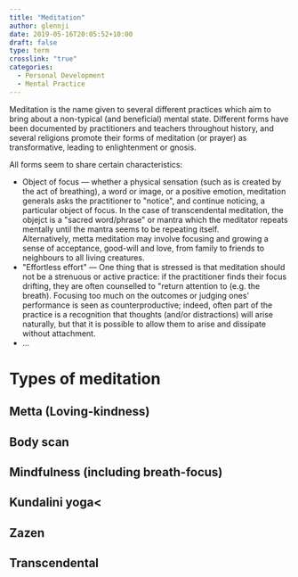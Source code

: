 ```yaml
---
title: "Meditation"
author: glennji
date: 2019-05-16T20:05:52+10:00
draft: false
type: term
crosslink: "true"
categories:
  - Personal Development
  - Mental Practice
---
```

Meditation is the name given to several different practices which aim to bring about a non-typical (and beneficial) mental state. Different forms have been documented by practitioners and teachers throughout history, and several religions promote their forms of meditation (or prayer) as transformative, leading to enlightenment or gnosis.

All forms seem to share certain characteristics:

  * Object of focus — whether a physical sensation (such as is created by the act of breathing), a word or image, or a positive emotion, meditation generals asks the practitioner to "notice", and continue noticing, a particular object of focus. In the case of transcendental meditation, the objejct is a "sacred word/phrase" or mantra which the meditator repeats mentally until the mantra seems to be repeating itself. Alternatively, metta meditation may involve focusing and growing a sense of acceptance, good-will and love, from family to friends to neighbours to all living creatures.
  * "Effortless effort" — One thing that is stressed is that meditation should not be a strenuous or active practice: if the practitioner finds their focus drifting, they are often counselled to "return attention to (e.g. the breath). Focusing too much on the outcomes or judging ones' performance is seen as counterproductive; indeed, often part of the practice is a recognition that thoughts (and/or distractions) will arise naturally, but that it is possible to allow them to arise and dissipate without attachment.
  * ...

# Types of meditation
## Metta (Loving-kindness)
## Body scan
## Mindfulness (including breath-focus)
## Kundalini yoga<
## Zazen
## Transcendental
